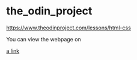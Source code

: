 # the_odin_project
https://www.theodinproject.com/lessons/html-css

You can view the webpage on 

[a link](https://atiwari3bu.github.io/the_odin_project/)
